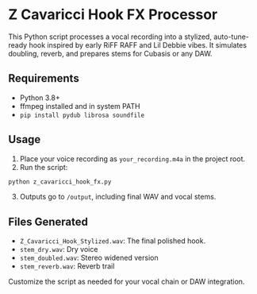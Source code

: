 
# Z Cavaricci Hook FX Processor

This Python script processes a vocal recording into a stylized, auto-tune-ready hook inspired by early RiFF RAFF and Lil Debbie vibes. It simulates doubling, reverb, and prepares stems for Cubasis or any DAW.

## Requirements
- Python 3.8+
- ffmpeg installed and in system PATH
- `pip install pydub librosa soundfile`

## Usage
1. Place your voice recording as `your_recording.m4a` in the project root.
2. Run the script:
```bash
python z_cavaricci_hook_fx.py
```
3. Outputs go to `/output`, including final WAV and vocal stems.

## Files Generated
- `Z_Cavaricci_Hook_Stylized.wav`: The final polished hook.
- `stem_dry.wav`: Dry voice
- `stem_doubled.wav`: Stereo widened version
- `stem_reverb.wav`: Reverb trail

Customize the script as needed for your vocal chain or DAW integration.
